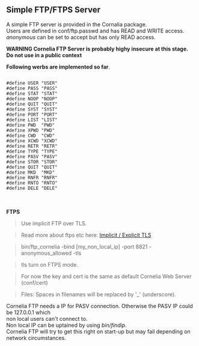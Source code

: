 <html>
<body>

<h2>Simple FTP/FTPS Server</h2>
A simple FTP server is provided in the Cornalia package.</br>
Users are defined in conf/ftp.passwd and has READ and WRITE access.<br/>
<i>anonymous</i> can be set to accept but has only READ access.
<p>
<b>WARNING Cornelia FTP Server is probably highy insecure at this stage. Do not use in a public context</b><p>
<b>Following werbs are implemented so far</b>.<br/>

<pre>
<code>
#define USER "USER"
#define PASS "PASS"
#define STAT "STAT"
#define NOOP "NOOP"
#define QUIT "QUIT"
#define SYST "SYST"
#define PORT "PORT"
#define LIST "LIST"
#define PWD  "PWD"
#define XPWD "PWD"
#define CWD  "CWD"
#define XCWD "XCWD"
#define RETR "RETR"
#define TYPE "TYPE"
#define PASV "PASV"
#define STOR "STOR"
#define QUIT "QUIT"
#define MKD  "MKD"
#define RNFR "RNFR"
#define RNTO "RNTO"
#define DELE "DELE"
</code>
</pre>
<br>
<b>FTPS</b><br>

>Use implicit FTP over TLS.

>Read more about ftps etc here: <a href="https://www.sharetru.com/blog/explicit-ftps-vs-implicit-ftps-what-you-need-to-know">Implicit / Explicit TLS</a>

>bin/ftp_cornelia -bind [my_non_local_ip] -port 8821 -anonymous_allowed -tls

>tls turn on FTPS mode.

<p>

>For now the key and cert is the same as default Cornelia Web Server (conf/cert)

<p>

> Files: Spaces in filenames will be replaced by '_' (underscore).

<p>
Cornelia FTP needs a IP for PASV connection. Otherwise the PASV IP could be 127.0.0.1 which<br/>
non local users can't connect to.<br>
Non local IP can be uptained by using <i>bin/findip</i>.<br>
Cornelia FTP will try to get this right on start-up but may fail depending on network circumstances.<br>

</body>
<html>
